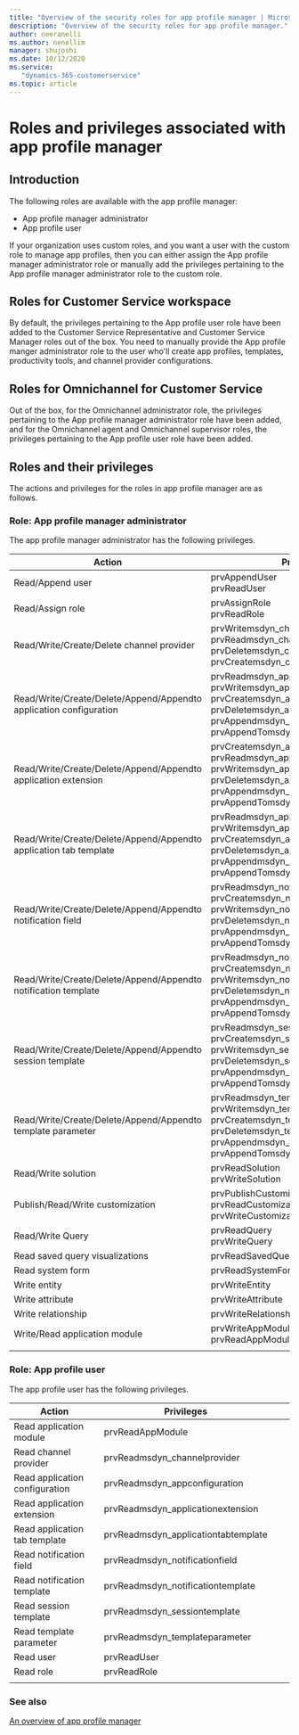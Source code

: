 ```yaml
---
title: "Overview of the security roles for app profile manager | MicrosoftDocs"
description: "Overview of the security roles for app profile manager."
author: neeranelli
ms.author: nenellim
manager: shujoshi
ms.date: 10/12/2020
ms.service: 
   "dynamics-365-customerservice"
ms.topic: article
---
```


# Roles and privileges associated with app profile manager

## Introduction

The following roles are available with the app profile manager:

- App profile manager administrator
- App profile user

If your organization uses custom roles, and you want a user with the custom role to manage app profiles, then you can either assign the App profile manager administrator role or manually add the privileges pertaining to the App profile manager administrator role to the custom role.

## Roles for Customer Service workspace

By default, the privileges pertaining to the App profile user role have been added to the Customer Service Representative and Customer Service Manager roles out of the box. You need to manually provide the App profile manger administrator role to the user who'll create app profiles, templates, productivity tools, and channel provider configurations.

## Roles for Omnichannel for Customer Service

Out of the box, for the Omnichannel administrator role, the privileges pertaining to the App profile manager administrator role have been added, and for the Omnichannel agent and Omnichannel supervisor roles, the privileges pertaining to the App profile user role have been added.

## Roles and their privileges

The actions and privileges for the roles in app profile manager are as follows.

### Role: App profile manager administrator

The app profile manager administrator has the following privileges.

| Action | Privileges|   |  |
|----|--------|---------|------|
|Read/Append user|prvAppendUser <br>prvReadUser |||
|Read/Assign role|prvAssignRole <br> prvReadRole |||
|Read/Write/Create/Delete channel provider|prvWritemsdyn_channelprovider<br>prvReadmsdyn_channelprovider<br>prvDeletemsdyn_channelprovider<br> prvCreatemsdyn_channelprovider |||
|Read/Write/Create/Delete/Append/Appendto application configuration|prvReadmsdyn_appconfiguration <br> prvWritemsdyn_appconfiguration<br> prvCreatemsdyn_appconfiguration <br>prvDeletemsdyn_appconfiguration <br> prvAppendmsdyn_appconfiguration<br> prvAppendTomsdyn_appconfiguration |||
|Read/Write/Create/Delete/Append/Appendto application extension| prvCreatemsdyn_applicationextension <br> prvReadmsdyn_applicationextension <br>prvWritemsdyn_applicationextension <br> prvDeletemsdyn_applicationextension <br>prvAppendmsdyn_applicationextension<br> prvAppendTomsdyn_applicationextension |||
|Read/Write/Create/Delete/Append/Appendto application tab template| prvReadmsdyn_applicationtabtemplate  <br> prvWritemsdyn_applicationtabtemplate <br> prvCreatemsdyn_applicationtabtemplate <br>prvDeletemsdyn_applicationtabtemplate<br> prvAppendmsdyn_applicationtabtemplate<br> prvAppendTomsdyn_applicationtabtemplate |||
|Read/Write/Create/Delete/Append/Appendto notification field| prvReadmsdyn_notificationfield <br> prvCreatemsdyn_notificationfield <br> prvWritemsdyn_notificationfield <br> prvDeletemsdyn_notificationfield <br> prvAppendmsdyn_notificationfield <br> prvAppendTomsdyn_notificationfield |||
|Read/Write/Create/Delete/Append/Appendto notification template| prvReadmsdyn_notificationtemplate <br> prvCreatemsdyn_notificationtemplate <br> prvWritemsdyn_notificationtemplate <br> prvDeletemsdyn_notificationtemplate <br> prvAppendmsdyn_notificationtemplate<br>prvAppendTomsdyn_notificationtemplate |||
|Read/Write/Create/Delete/Append/Appendto session template| prvReadmsdyn_sessiontemplate<br> prvCreatemsdyn_sessiontemplate<br>prvWritemsdyn_sessiontemplate <br> prvDeletemsdyn_sessiontemplate <br> prvAppendmsdyn_sessiontemplate <br> prvAppendTomsdyn_sessiontemplate|||
|Read/Write/Create/Delete/Append/Appendto template parameter| prvReadmsdyn_templateparameter<br> prvWritemsdyn_templateparameter<br> prvCreatemsdyn_templateparameter <br> prvDeletemsdyn_templateparameter <br>prvAppendmsdyn_templateparameter <br> prvAppendTomsdyn_templateparameter |||
| Read/Write solution |  prvReadSolution<br>prvWriteSolution |  ||
| Publish/Read/Write customization| prvPublishCustomization<br>prvReadCustomization<br>prvWriteCustomization  |||
|Read/Write Query| prvReadQuery<br>prvWriteQuery |||
|Read saved query visualizations| prvReadSavedQueryVisualizations |||
|Read system form|prvReadSystemForm|||
|Write entity|prvWriteEntity|||
|Write attribute|prvWriteAttribute|||
|Write relationship|prvWriteRelationship|||
|Write/Read application module|prvWriteAppModule<br>prvReadAppModule  |||
|| |||

### Role: App profile user

The app profile user has the following privileges.

|Action|Privileges|||
|-------|-----|----|---|
|Read application module|prvReadAppModule |||
|Read channel provider| prvReadmsdyn_channelprovider  |||
|Read application configuration|prvReadmsdyn_appconfiguration |||
|Read application extension| prvReadmsdyn_applicationextension |||
|Read application tab template|prvReadmsdyn_applicationtabtemplate  |||
|Read notification field| prvReadmsdyn_notificationfield |||
|Read notification template| prvReadmsdyn_notificationtemplate |||
|Read session template|prvReadmsdyn_sessiontemplate|||
|Read template parameter|prvReadmsdyn_templateparameter  |||
|Read user|prvReadUser |||
|Read role|prvReadRole |||
|| |||

### See also

[An overview of app profile manager](overview.md)
